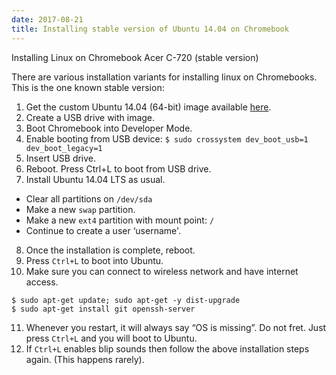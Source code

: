 ```yaml
---
date: 2017-08-21
title: Installing stable version of Ubuntu 14.04 on Chromebook
---
```

Installing Linux on Chromebook Acer C-720 (stable version)

There are various installation variants for installing linux on Chromebooks. This is the one known stable version:
1. Get the custom Ubuntu 14.04 (64-bit) image available [here](https://www.distroshare.com/distros/get/12/).
2. Create a USB drive with image.
3. Boot Chromebook into Developer Mode.
4. Enable booting from USB device: `$ sudo crossystem dev_boot_usb=1 dev_boot_legacy=1`
5. Insert USB drive.
6. Reboot. Press Ctrl+L to boot from USB drive.
7. Install Ubuntu 14.04 LTS as usual.
  - Clear all partitions on `/dev/sda`
  - Make a new `swap` partition.
  - Make a new `ext4` partition with mount point: `/`
  - Continue to create a user ‘username'.
8. Once the installation is complete, reboot.
9. Press `Ctrl+L` to boot into Ubuntu.
10. Make sure you can connect to wireless network and have internet access.
```
$ sudo apt-get update; sudo apt-get -y dist-upgrade
$ sudo apt-get install git openssh-server
```
11. Whenever you restart, it will always say “OS is missing”. Do not fret. Just press `Ctrl+L` and you will boot to Ubuntu.
12. If `Ctrl+L` enables blip sounds then follow the above installation steps again. (This happens rarely).
